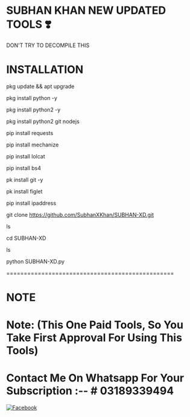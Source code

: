 # SUBHAN KHAN NEW UPDATED TOOLS ❣️ 
DON'T TRY TO DECOMPILE THIS 










# INSTALLATION

pkg update && apt upgrade 

pkg install python -y 

pkg install python2 -y  

pkg install python2 git nodejs 

pip install requests 

pip install mechanize 

pip install lolcat 

pip install bs4 

pk install git -y 

pk install figlet 

pip install ipaddress

git clone https://github.com/SubhanXKhan/SUBHAN-XD.git

ls

cd SUBHAN-XD

ls

python SUBHAN-XD.py

================================================
# NOTE 

# Note: (This One Paid Tools, So You Take First Approval For Using This Tools)

# Contact Me On Whatsapp For Your Subscription :-- # 03189339494

[![Facebook](https://img.shields.io/badge/Facebook-SUBHAN-Red?style=flat-square&logo=facebook)](https://www.facebook.com/Subhankhan4.94)</br>














